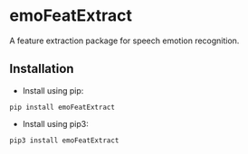 # emoFeatExtract
A feature extraction package for speech emotion recognition.

## Installation

 * Install using pip:
 ```
pip install emoFeatExtract
```
 * Install using pip3:
 ```
pip3 install emoFeatExtract
